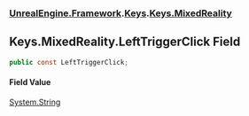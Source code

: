 ### [UnrealEngine.Framework](./UnrealEngine-Framework.md 'UnrealEngine.Framework').[Keys](./UnrealEngine-Framework-Keys.md 'UnrealEngine.Framework.Keys').[Keys.MixedReality](./UnrealEngine-Framework-Keys-MixedReality.md 'UnrealEngine.Framework.Keys.MixedReality')
## Keys.MixedReality.LeftTriggerClick Field
  
```csharp
public const LeftTriggerClick;
```
#### Field Value
[System.String](https://docs.microsoft.com/en-us/dotnet/api/System.String 'System.String')  

